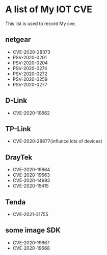# A list of My IOT CVE
This list is used to record My cve.
## netgear

- CVE-2020-28373
- PSV-2020-0201
- PSV-2020-0204
- PSV-2020-0274
- PSV-2020-0272
- PSV-2020-0259
- PSV-2020-0277

## D-Link

- CVE-2020-19662

## TP-Link

- CVE-2020-28877(influnce lots of devices)

## DrayTek

- CVE-2020-19664
- CVE-2020-19663
- CVE-2020-14993
- CVE-2020-15415
## Tenda
- CVE-2021-31755
## some image SDK
- CVE-2020-19667
- CVE-2020-19668
